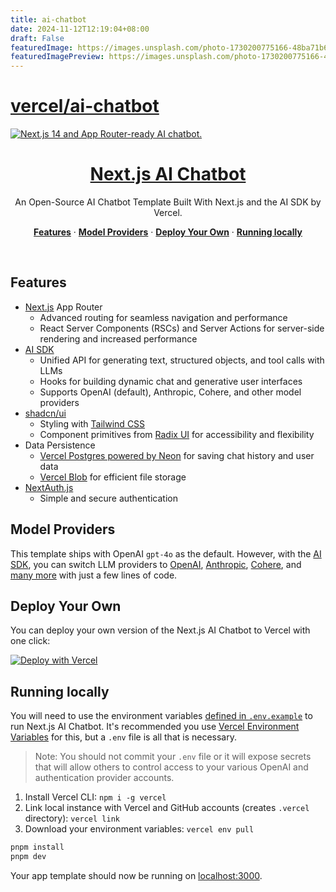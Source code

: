 ```yaml
---
title: ai-chatbot
date: 2024-11-12T12:19:04+08:00
draft: False
featuredImage: https://images.unsplash.com/photo-1730200775166-48ba71b65ee2?ixid=M3w0NjAwMjJ8MHwxfHJhbmRvbXx8fHx8fHx8fDE3MzEzODUxMzB8&ixlib=rb-4.0.3
featuredImagePreview: https://images.unsplash.com/photo-1730200775166-48ba71b65ee2?ixid=M3w0NjAwMjJ8MHwxfHJhbmRvbXx8fHx8fHx8fDE3MzEzODUxMzB8&ixlib=rb-4.0.3
---
```


# [vercel/ai-chatbot](https://github.com/vercel/ai-chatbot)

<a href="https://chat.vercel.ai/">
  <img alt="Next.js 14 and App Router-ready AI chatbot." src="app/(chat)/opengraph-image.png">
  <h1 align="center">Next.js AI Chatbot</h1>
</a>

<p align="center">
  An Open-Source AI Chatbot Template Built With Next.js and the AI SDK by Vercel.
</p>

<p align="center">
  <a href="#features"><strong>Features</strong></a> ·
  <a href="#model-providers"><strong>Model Providers</strong></a> ·
  <a href="#deploy-your-own"><strong>Deploy Your Own</strong></a> ·
  <a href="#running-locally"><strong>Running locally</strong></a>
</p>
<br/>

## Features

- [Next.js](https://nextjs.org) App Router
  - Advanced routing for seamless navigation and performance
  - React Server Components (RSCs) and Server Actions for server-side rendering and increased performance
- [AI SDK](https://sdk.vercel.ai/docs)
  - Unified API for generating text, structured objects, and tool calls with LLMs
  - Hooks for building dynamic chat and generative user interfaces
  - Supports OpenAI (default), Anthropic, Cohere, and other model providers
- [shadcn/ui](https://ui.shadcn.com)
  - Styling with [Tailwind CSS](https://tailwindcss.com)
  - Component primitives from [Radix UI](https://radix-ui.com) for accessibility and flexibility
- Data Persistence
  - [Vercel Postgres powered by Neon](https://vercel.com/storage/postgres) for saving chat history and user data
  - [Vercel Blob](https://vercel.com/storage/blob) for efficient file storage
- [NextAuth.js](https://github.com/nextauthjs/next-auth)
  - Simple and secure authentication

## Model Providers

This template ships with OpenAI `gpt-4o` as the default. However, with the [AI SDK](https://sdk.vercel.ai/docs), you can switch LLM providers to [OpenAI](https://openai.com), [Anthropic](https://anthropic.com), [Cohere](https://cohere.com/), and [many more](https://sdk.vercel.ai/providers/ai-sdk-providers) with just a few lines of code.

## Deploy Your Own

You can deploy your own version of the Next.js AI Chatbot to Vercel with one click:

[![Deploy with Vercel](https://vercel.com/button)](https://vercel.com/new/clone?repository-url=https%3A%2F%2Fgithub.com%2Fvercel%2Fai-chatbot&env=AUTH_SECRET,OPENAI_API_KEY&envDescription=Learn%20more%20about%20how%20to%20get%20the%20API%20Keys%20for%20the%20application&envLink=https%3A%2F%2Fgithub.com%2Fvercel%2Fai-chatbot%2Fblob%2Fmain%2F.env.example&demo-title=AI%20Chatbot&demo-description=An%20Open-Source%20AI%20Chatbot%20Template%20Built%20With%20Next.js%20and%20the%20AI%20SDK%20by%20Vercel.&demo-url=https%3A%2F%2Fchat.vercel.ai&stores=[{%22type%22:%22postgres%22},{%22type%22:%22blob%22}])

## Running locally

You will need to use the environment variables [defined in `.env.example`](.env.example) to run Next.js AI Chatbot. It's recommended you use [Vercel Environment Variables](https://vercel.com/docs/projects/environment-variables) for this, but a `.env` file is all that is necessary.

> Note: You should not commit your `.env` file or it will expose secrets that will allow others to control access to your various OpenAI and authentication provider accounts.

1. Install Vercel CLI: `npm i -g vercel`
2. Link local instance with Vercel and GitHub accounts (creates `.vercel` directory): `vercel link`
3. Download your environment variables: `vercel env pull`

```bash
pnpm install
pnpm dev
```

Your app template should now be running on [localhost:3000](http://localhost:3000/).
